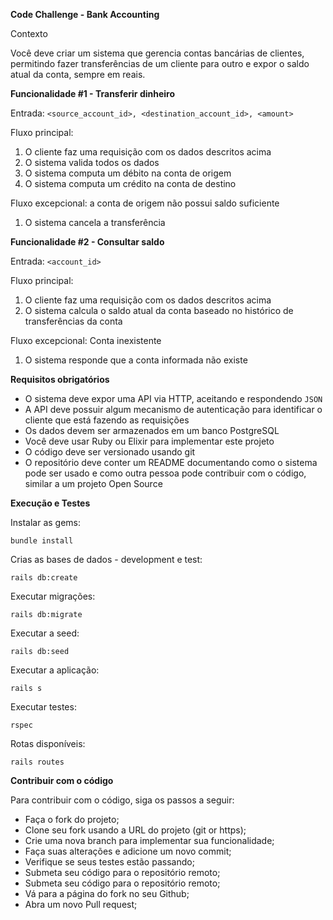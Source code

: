 **Code Challenge - Bank Accounting**

Contexto

Você deve criar um sistema que gerencia contas bancárias de clientes, permitindo fazer transferências de um cliente para outro e expor o saldo atual da conta, sempre em reais.

**Funcionalidade #1 - Transferir dinheiro**

Entrada: `<source_account_id>, <destination_account_id>, <amount>`

Fluxo principal:
1. O cliente faz uma requisição com os dados descritos acima
2. O sistema valida todos os dados
3. O sistema computa um débito na conta de origem
4. O sistema computa um crédito na conta de destino

Fluxo excepcional: a conta de origem não possui saldo suficiente
1. O sistema cancela a transferência

**Funcionalidade #2 - Consultar saldo**

Entrada: `<account_id>`

Fluxo principal:
1. O cliente faz uma requisição com os dados descritos acima
2. O sistema calcula o saldo atual da conta baseado no histórico de transferências da conta

Fluxo excepcional: Conta inexistente
1. O sistema responde que a conta informada não existe

**Requisitos obrigatórios**

- O sistema deve expor uma API via HTTP, aceitando e respondendo `JSON`
- A API deve possuir algum mecanismo de autenticação para identificar o cliente que está fazendo as requisições
- Os dados devem ser armazenados em um banco PostgreSQL
- Você deve usar Ruby ou Elixir para implementar este projeto
- O código deve ser versionado usando git
- O repositório deve conter um README documentando como o sistema pode ser usado e como outra pessoa pode contribuir com o código, similar a um projeto Open Source

**Execução e Testes**

Instalar as gems:

```
bundle install
```

Crias as bases de dados - development e test:

```
rails db:create
```

Executar migrações:

```
rails db:migrate
```

Executar a seed:

```
rails db:seed
```

Executar a aplicação:

```
rails s
```

Executar testes:

```
rspec
```

Rotas disponíveis:

```
rails routes
```

**Contribuir com o código**

Para contribuir com o código, siga os passos a seguir:

- Faça o fork do projeto;
- Clone seu fork usando a URL do projeto (git or https);
- Crie uma nova branch para implementar sua funcionalidade;
- Faça suas alterações e adicione um novo commit;
- Verifique se seus testes estão passando;
- Submeta seu código para o repositório remoto;
- Submeta seu código para o repositório remoto;
- Vá para a página do fork no seu Github;
- Abra um novo Pull request;
